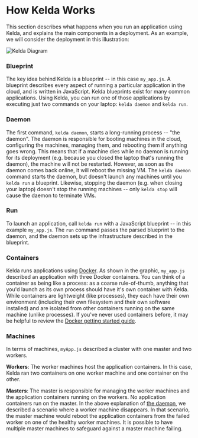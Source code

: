 # How Kelda Works

This section describes what happens when you run an application using Kelda,
and explains the main components in a deployment. As an example, we will
consider the deployment in this illustration:

![Kelda Diagram](Kelda_Diagram.png)

### Blueprint
The key idea behind Kelda is a blueprint -- in this case `my_app.js`. A
blueprint describes every aspect of
running a particular application in the cloud, and is written in JavaScript.
Kelda blueprints exist for many common applications.  Using Kelda, you can run
one of those applications by executing just two commands on your laptop:
`kelda daemon` and `kelda run`.

### Daemon
The first command, `kelda daemon`, starts a long-running process -- "the
daemon". The daemon is responsible for booting machines in the cloud,
configuring the machines, managing them, and rebooting them if anything goes
wrong. This means that if a machine dies while no daemon is running for its
deployment (e.g. because you closed the laptop that's running the daemon), the
machine will not be restarted. However, as soon as the daemon comes back online,
it will reboot the missing VM. The `kelda daemon` command starts
the daemon, but doesn't launch any machines until you `kelda run` a blueprint.
Likewise, stopping the daemon (e.g. when closing your laptop) doesn't stop the
running machines -- only `kelda stop` will cause the daemon to terminate VMs.

### Run
To launch an application, call `kelda run` with a JavaScript blueprint -- in
this example `my_app.js`. The `run` command passes the parsed blueprint to the
daemon, and the daemon sets up the infrastructure described in the blueprint.

### Containers
Kelda runs applications using [Docker](http://docker.com/). As shown
in the graphic, `my_app.js` described an application with three Docker
containers. You can think of a container
as being like a process: as a coarse rule-of-thumb, anything that you'd launch
as its own process should have it's own container with Kelda.  While containers
are lightweight (like processes), they each have their own environment
(including their own filesystem and their own software installed) and are
isolated from other containers running on the same machine (unlike processes).
If you've never used containers before, it may be helpful to review the
[Docker getting started guide](https://docs.docker.com/get-started).

### Machines
In terms of machines, `myApp.js` described a cluster with one master and two
workers.

**Workers**: The worker machines host the application containers. In this case,
Kelda ran two containers on one worker machine and one container on the other.

**Masters**: The master is responsible for managing the worker machines and the
application containers running on the workers. No application containers run on
the master. In the above explanation of [the daemon](#daemon), we described a
scenario where a worker machine disappears. In that scenario, the master machine
would reboot the application containers from the failed worker on one of the
healthy worker machines. It is possible to have multiple master machines to
safeguard against a master machine failing.
